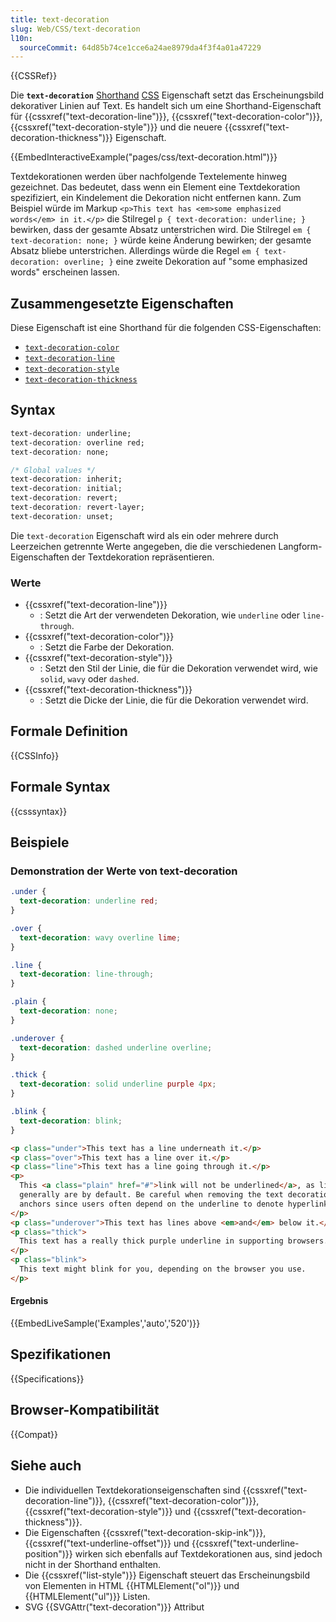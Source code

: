 ```yaml
---
title: text-decoration
slug: Web/CSS/text-decoration
l10n:
  sourceCommit: 64d85b74ce1cce6a24ae8979da4f3f4a01a47229
---
```


{{CSSRef}}

Die **`text-decoration`** [Shorthand](/de/docs/Web/CSS/Shorthand_properties) [CSS](/de/docs/Web/CSS) Eigenschaft setzt das Erscheinungsbild dekorativer Linien auf Text. Es handelt sich um eine Shorthand-Eigenschaft für {{cssxref("text-decoration-line")}}, {{cssxref("text-decoration-color")}}, {{cssxref("text-decoration-style")}} und die neuere {{cssxref("text-decoration-thickness")}} Eigenschaft.

{{EmbedInteractiveExample("pages/css/text-decoration.html")}}

Textdekorationen werden über nachfolgende Textelemente hinweg gezeichnet. Das bedeutet, dass wenn ein Element eine Textdekoration spezifiziert, ein Kindelement die Dekoration nicht entfernen kann. Zum Beispiel würde im Markup `<p>This text has <em>some emphasized words</em> in it.</p>` die Stilregel `p { text-decoration: underline; }` bewirken, dass der gesamte Absatz unterstrichen wird. Die Stilregel `em { text-decoration: none; }` würde keine Änderung bewirken; der gesamte Absatz bliebe unterstrichen. Allerdings würde die Regel `em { text-decoration: overline; }` eine zweite Dekoration auf "some emphasized words" erscheinen lassen.

## Zusammengesetzte Eigenschaften

Diese Eigenschaft ist eine Shorthand für die folgenden CSS-Eigenschaften:

- [`text-decoration-color`](/de/docs/Web/CSS/text-decoration-color)
- [`text-decoration-line`](/de/docs/Web/CSS/text-decoration-line)
- [`text-decoration-style`](/de/docs/Web/CSS/text-decoration-style)
- [`text-decoration-thickness`](/de/docs/Web/CSS/text-decoration-thickness)

## Syntax

```css
text-decoration: underline;
text-decoration: overline red;
text-decoration: none;

/* Global values */
text-decoration: inherit;
text-decoration: initial;
text-decoration: revert;
text-decoration: revert-layer;
text-decoration: unset;
```

Die `text-decoration` Eigenschaft wird als ein oder mehrere durch Leerzeichen getrennte Werte angegeben, die die verschiedenen Langform-Eigenschaften der Textdekoration repräsentieren.

### Werte

- {{cssxref("text-decoration-line")}}
  - : Setzt die Art der verwendeten Dekoration, wie `underline` oder `line-through`.
- {{cssxref("text-decoration-color")}}
  - : Setzt die Farbe der Dekoration.
- {{cssxref("text-decoration-style")}}
  - : Setzt den Stil der Linie, die für die Dekoration verwendet wird, wie `solid`, `wavy` oder `dashed`.
- {{cssxref("text-decoration-thickness")}}
  - : Setzt die Dicke der Linie, die für die Dekoration verwendet wird.

## Formale Definition

{{CSSInfo}}

## Formale Syntax

{{csssyntax}}

## Beispiele

### Demonstration der Werte von text-decoration

```css
.under {
  text-decoration: underline red;
}

.over {
  text-decoration: wavy overline lime;
}

.line {
  text-decoration: line-through;
}

.plain {
  text-decoration: none;
}

.underover {
  text-decoration: dashed underline overline;
}

.thick {
  text-decoration: solid underline purple 4px;
}

.blink {
  text-decoration: blink;
}
```

```html
<p class="under">This text has a line underneath it.</p>
<p class="over">This text has a line over it.</p>
<p class="line">This text has a line going through it.</p>
<p>
  This <a class="plain" href="#">link will not be underlined</a>, as links
  generally are by default. Be careful when removing the text decoration on
  anchors since users often depend on the underline to denote hyperlinks.
</p>
<p class="underover">This text has lines above <em>and</em> below it.</p>
<p class="thick">
  This text has a really thick purple underline in supporting browsers.
</p>
<p class="blink">
  This text might blink for you, depending on the browser you use.
</p>
```

#### Ergebnis

{{EmbedLiveSample('Examples','auto','520')}}

## Spezifikationen

{{Specifications}}

## Browser-Kompatibilität

{{Compat}}

## Siehe auch

- Die individuellen Textdekorationseigenschaften sind {{cssxref("text-decoration-line")}}, {{cssxref("text-decoration-color")}}, {{cssxref("text-decoration-style")}} und {{cssxref("text-decoration-thickness")}}.
- Die Eigenschaften {{cssxref("text-decoration-skip-ink")}}, {{cssxref("text-underline-offset")}} und {{cssxref("text-underline-position")}} wirken sich ebenfalls auf Textdekorationen aus, sind jedoch nicht in der Shorthand enthalten.
- Die {{cssxref("list-style")}} Eigenschaft steuert das Erscheinungsbild von Elementen in HTML {{HTMLElement("ol")}} und {{HTMLElement("ul")}} Listen.
- SVG {{SVGAttr("text-decoration")}} Attribut

